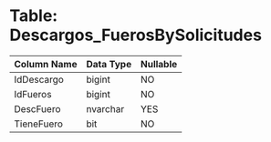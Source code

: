 # Table: Descargos_FuerosBySolicitudes

| Column Name | Data Type | Nullable |
|-------------|-----------|----------|
| IdDescargo | bigint | NO |
| IdFueros | bigint | NO |
| DescFuero | nvarchar | YES |
| TieneFuero | bit | NO |

